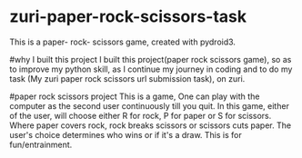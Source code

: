 # zuri-paper-rock-scissors-task
This is a paper- rock- scissors game, created with pydroid3.

#why I built this project
I built this project(paper rock scissors game), so as to improve my python skill, as I continue my journey in coding and to do my task (My zuri paper rock scissors url submission task), on zuri.

#paper rock scissors project
This is a game, One can play with the computer as the second user continuously till you quit. In this game, either of the user, will choose either R for rock, P for paper or S for scissors. Where paper covers rock, rock breaks scissors or scissors cuts paper. The user's choice determines who wins or if it's a draw. This is for fun/entrainment.
